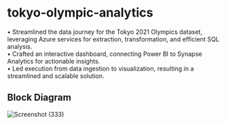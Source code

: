 # tokyo-olympic-analytics
• Streamlined the data journey for the Tokyo 2021 Olympics dataset, leveraging Azure services for extraction, transformation, and
efficient SQL analysis.  
• Crafted an interactive dashboard, connecting Power BI to Synapse Analytics for actionable insights.  
• Led execution from data ingestion to visualization, resulting in a streamlined and scalable solution.

## Block Diagram
![Screenshot (333)](https://github.com/digvijaymachale/tokyo-olympic-analytics/assets/80525740/c9de4d2f-7fb9-4138-92ec-3145b2bb8069)

